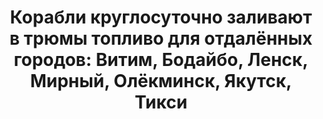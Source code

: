 ---
title: 'Корабли круглосуточно заливают в трюмы топливо для отдалённых городов: Витим, Бодайбо, Ленск, Мирный, Олёкминск, Якутск, Тикси'
location: 'Река Лена, город Усть-Кут'

tags: [all, 2016]
category: as-the-first-settlers
---